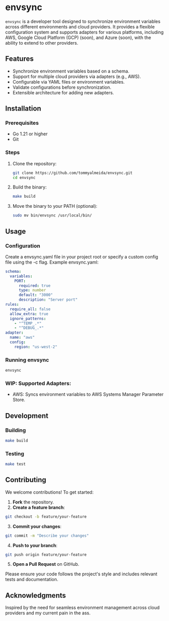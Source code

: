 # envsync

`envsync` is a developer tool designed to synchronize environment variables across different environments and cloud providers. It provides a flexible configuration system and supports adapters for various platforms, including AWS, Google Cloud Platform (GCP) (soon), and Azure (soon), with the ability to extend to other providers.

## Features

- Synchronize environment variables based on a schema.
- Support for multiple cloud providers via adapters (e.g., AWS).
- Configurable via YAML files or environment variables.
- Validate configurations before synchronization.
- Extensible architecture for adding new adapters.

## Installation

### Prerequisites

- Go 1.21 or higher
- Git

### Steps

1. Clone the repository:

   ```bash
   git clone https://github.com/tommyalmeida/envsync.git
   cd envsync
   ```

2. Build the binary:

   ```bash
   make build
   ```

3. Move the binary to your PATH (optional):
   ```bash
   sudo mv bin/envsync /usr/local/bin/
   ```

## Usage

### Configuration

Create a envsync.yaml file in your project root or specify a custom config file using the -c flag. Example envsync.yaml:

```yaml
schema:
  variables:
    PORT:
      required: true
      type: number
      default: "3000"
      description: "Server port"
rules:
  require_all: false
  allow_extra: true
  ignore_patterns:
    - "^TEMP_.*"
    - "^DEBUG_.*"
adapter:
  name: "aws"
  config:
    region: "us-west-2"
```

### Running envsync

```bash
envsync
```

### WIP: Supported Adapters:

- AWS: Syncs environment variables to AWS Systems Manager Parameter Store.

## Development

### Building

```bash
make build
```

### Testing

```bash
make test
```

## Contributing

We welcome contributions! To get started:

1. **Fork** the repository.
2. **Create a feature branch**:

```bash
git checkout -b feature/your-feature
```

3. **Commit your changes**:

```bash
git commit -m "Describe your changes"
```

4. **Push to your branch**:

```bash
git push origin feature/your-feature
```

5. **Open a Pull Request** on GitHub.

Please ensure your code follows the project's style and includes relevant tests and documentation.

## Acknowledgments

Inspired by the need for seamless environment management across cloud providers and my current pain in the ass.
